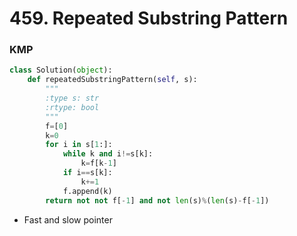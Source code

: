 # 459. Repeated Substring Pattern
### KMP
``` python
class Solution(object):
    def repeatedSubstringPattern(self, s):
        """
        :type s: str
        :rtype: bool
        """
        f=[0]
        k=0
        for i in s[1:]:
            while k and i!=s[k]:
                k=f[k-1]
            if i==s[k]:
                k+=1
            f.append(k)
        return not not f[-1] and not len(s)%(len(s)-f[-1])
```
* Fast and slow pointer
